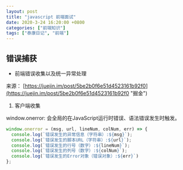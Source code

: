 ```yaml
---
layout: post
title: "javascript 前端面试"
date: 2020-3-24 16:20:00 +0800
categories: ["前端知识"]
tags: ["泰康日记", "前端"]
---
```


错误捕获
----

- 前端错误收集以及统一异常处理

来源： [https://juejin.im/post/5be2b0f6e51d4523161b92f0](https://juejin.im/post/5be2b0f6e51d4523161b92f0 "掘金")

1. 客户端收集

window.onerror: 会全局的在JavaScript运行时错误、语法错误发生时触发。

```javascript
window.onerror = (msg, url, lineNum, colNum, err) => {
  console.log(`错误发生的异常信息（字符串）:${msg}`);
  console.log(`错误发生的脚本URL（字符串）:${url}`);
  console.log(`错误发生的行号（数字）:${lineNum}`);
  console.log(`错误发生的列号（数字）:${colNum}`);
  console.log(`错误发生的Error对象（错误对象）:${err}`)
};
```